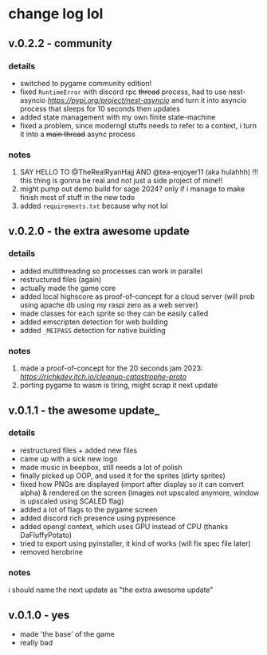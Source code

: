 # change log lol

## v.0.2.2 - community

### details

- switched to pygame community edition!
- fixed `RuntimeError` with discord rpc ~~thread~~ process, had to use nest-asyncio _<https://pypi.org/project/nest-asyncio>_ and turn it into asyncio process that sleeps for 10 seconds then updates
- added state management with my own finite state-machine
- fixed a problem, since moderngl stuffs needs to refer to a context, i turn it into a ~~main thread~~ async process

### notes

1. SAY HELLO TO @TheRealRyanHajj AND @tea-enjoyer11 (aka hulahhh) !!! this thing is gonna be real and not just a side project of mine!!
2. might pump out demo build for sage 2024? only if i manage to make finish most of stuff in the new todo
3. added `requirements.txt` because why not lol

## v.0.2.0 - the extra awesome update

### details

- added multithreading so processes can work in parallel
- restructured files (again)
- actually made the game core
- added local highscore as proof-of-concept for a cloud server (will prob using apache db using my raspi zero as a web server)
- made classes for each sprite so they can be easily called
- added emscripten detection for web building
- added `_MEIPASS` detection for native building

### notes

1. made a proof-of-concept for the 20 seconds jam 2023: _<https://richkdev.itch.io/cleanup-catastrophe-proto>_
2. porting pygame to wasm is tiring, might scrap it next update

## v.0.1.1 - the awesome update_

### details

- restructured files + added new files
- came up with a sick new logo
- made music in beepbox, still needs a lot of polish
- finally picked up OOP, and used it for the sprites (dirty sprites)
- fixed how PNGs are displayed (import after display so it can convert alpha) & rendered on the screen (images not upscaled anymore, window is upscaled using SCALED flag)
- added a lot of flags to the pygame screen
- added discord rich presence using pypresence
- added opengl context, which uses GPU instead of CPU (thanks DaFluffyPotato)
- tried to export using pyinstaller, it kind of works (will fix spec file later)
- removed herobrine

### notes

i should name the next update as "the extra awesome update"

## v.0.1.0 - yes

- made 'the base' of the game
- really bad
